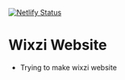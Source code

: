 [![Netlify Status](https://api.netlify.com/api/v1/badges/b17b9c68-cd6e-45ea-b47f-814e171e5763/deploy-status)](https://app.netlify.com/sites/wixzi/deploys)

# Wixzi Website 

 - Trying to make wixzi website